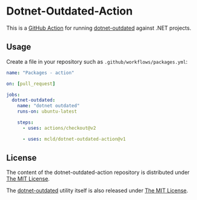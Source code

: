 # Dotnet-Outdated-Action

This is a [GitHub Action](https://docs.github.com/en/free-pro-team@latest/actions) for running [dotnet-outdated](https://github.com/dotnet-outdated/dotnet-outdated) against .NET projects.

## Usage

Create a file in your repository such as `.github/workflows/packages.yml`:

```yaml
name: "Packages - action"

on: [pull_request]

jobs:
  dotnet-outdated:
    name: "dotnet outdated"
    runs-on: ubuntu-latest

    steps:
      - uses: actions/checkout@v2

      - uses: mcld/dotnet-outdated-action@v1
```

## License

The content of the dotnet-outdated-action repository is distributed under [The MIT License](http://opensource.org/licenses/MIT).

The [dotnet-outdated](https://github.com/dotnet-outdated/dotnet-outdated) utility itself is also released under [The MIT License](https://github.com/dotnet-outdated/dotnet-outdated/blob/master/LICENSE).
